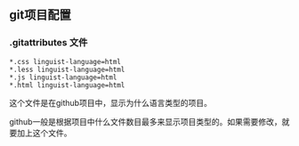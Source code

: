 ## git项目配置

### .gitattributes 文件

```
*.css linguist-language=html
*.less linguist-language=html
*.js linguist-language=html
*.html linguist-language=html
```

这个文件是在github项目中，显示为什么语言类型的项目。

github一般是根据项目中什么文件数目最多来显示项目类型的。如果需要修改，就要加上这个文件。